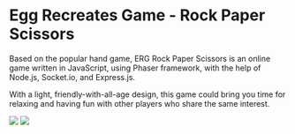 ﻿# Egg Recreates Game - Rock Paper Scissors

Based on the popular hand game, ERG Rock Paper Scissors is an online game written in JavaScript, using Phaser framework, with the help of Node.js, Socket.io, and Express.js.

With a light, friendly-with-all-age design, this game could bring you time for relaxing and having fun with other players who share the same interest.

![](https://ropas.bennynguyen.dev/lib/readme/ropas-readme-1.png)
![](https://ropas.bennynguyen.dev/lib/readme/ropas-readme-2.png)
